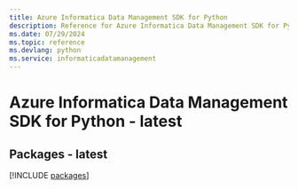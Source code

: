 ```yaml
---
title: Azure Informatica Data Management SDK for Python
description: Reference for Azure Informatica Data Management SDK for Python
ms.date: 07/29/2024
ms.topic: reference
ms.devlang: python
ms.service: informaticadatamanagement
---
```

# Azure Informatica Data Management SDK for Python - latest
## Packages - latest
[!INCLUDE [packages](informatica-data-management-index.md)]